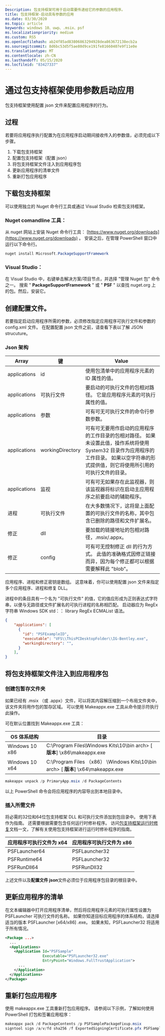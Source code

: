 ```yaml
---
Description: 包支持框架可用于启动需要传递给它的参数的应用程序。
title: 包支持框架-启动具有参数的应用
ms.date: 03/30/2020
ms.topic: article
keywords: windows 10、uwp、.msix、psf
ms.localizationpriority: medium
ms.custom: RS5
ms.openlocfilehash: ab24f85ad83806863294928dea863672138ecb2a
ms.sourcegitcommit: 8d6bc53d5f5ae80d9ce191fe81660407e9f11e0e
ms.translationtype: MT
ms.contentlocale: zh-CN
ms.lasthandoff: 05/15/2020
ms.locfileid: "83427337"
---
```

# <a name="launch-apps-with-parameters-through-package-support-framework"></a>通过包支持框架使用参数启动应用
包支持框架使用配置 json 文件来配置应用程序的行为。

## <a name="proceedure"></a>过程
若要将应用程序执行配置为在应用程序启动期间接收传入的参数值，必须完成以下步骤。 

1. 下载包支持框架
1. 配置包支持框架（配置 json）
1. 将包支持框架文件注入到应用程序包
1. 更新应用程序的清单文件
1. 重新打包应用程序

## <a name="download-the-package-support-framework"></a>下载包支持框架
可以使用独立的 Nuget 命令行工具或通过 Visual Studio 检索包支持框架。

### <a name="nuget-comandline-tool"></a>Nuget comandline 工具：
从 nuget 网站上安装 Nuget 命令行工具： [https://www.nuget.org/downloads](https://www.nuget.org/downloads) 。 安装之后，在管理 PowerShell 窗口中运行以下命令行。

``` powershell
nuget install Microsoft.PackageSupportFramework
```

### <a name="visual-studio"></a>Visual Studio：
在 Visual Studio 中，右键单击解决方案/项目节点，并选择 "管理 Nuget 包" 命令之一。 搜索 " **PackageSupportFramework** " 或 " **PSF** " 以查找 nuget.org 上的包。然后，安装它。


## <a name="create-the-configjson-file"></a>创建配置文件。

若要指定启动应用程序所需的参数，必须修改指定应用程序可执行文件和参数的 config.xml 文件。 在配置配置 json 文件之前，请查看下表以了解 JSON strucuture。

### <a name="json-schema"></a>Json 架构

|Array          | 键               | Value  |
|---------------|-------------------|--------|
| applications  | id                | 使用包清单中的应用程序元素的 ID 属性的值。|
| applications  | 可执行文件        | 要启动的可执行文件的包相对路径。 它是应用程序元素的可执行属性的值。 |
| applications  | 参数         | 可有可无可执行文件的命令行参数参数。 |
| applications  | workingDirectory  | 可有可无要用作启动的应用程序的工作目录的包相对路径。 如果未设置此值，操作系统将使用 System32 目录作为应用程序的工作目录。 如果以空字符串的形式提供值，则它将使用所引用的可执行文件的目录。 |
| applications  | 监视           | 可有可无如果存在此监视器，则该监视器将标识在启动主应用程序之前要启动的辅助程序。 |
| 进程     | 可执行文件        | 在大多数情况下，这将是上面配置的可执行文件的名称，其中包含已删除的路径和文件扩展名。 |
| 修正        | dll               | 要加载的链接地址的包相对路径，.msix/.appx。 |
| 修正        | config            | 可有可无控制修正 dll 的行为方式。 此值的准确格式因修正链接而异，因为每个修正都可以根据需要解释此 "blob"。|

应用程序、进程和修正密钥是数组。 这意味着，你可以使用配置 json 文件来指定多个应用程序、进程和修复 DLL。

进程中的条目具有一个名为 "可执行文件" 的值，它的值应形成为正则表达式字符串，以便与无路径或文件扩展名的可执行进程的名称相匹配。 启动器应为 RegEx 字符串 Windows SDK std：： library RegEx ECMAList 语法。

``` json
{
    "applications": [
      {
        "id": "PSFExampleID",
        "executable": "VFS\\ThisPCDesktopFolder\\IG-Bentley.exe",
        "workingDirectory": "",
      }
    ],
}
```

## <a name="inject-the-package-support-framework-files-to-the-application-package"></a>将包支持框架文件注入到应用程序包

### <a name="create-the-package-staging-folder"></a>创建包暂存文件夹
如果已经有 .msix （或 .appx）文件，可以将其内容解压缩到一个布局文件夹中，该文件夹将用作包的暂存区域。 可以使用 Makeappx.exe 工具从命令提示符执行此操作。

可在默认位置找到 Makeappx.exe 工具：

| OS 体系结构 | 目录                                                   |
|-----------------|-------------------------------------------------------------|
| Windows 10 x86  | C:\Program Files\Windows Kits\10\bin arch> \[ **版本**] \x86\makeappx.exe       |
| Windows 10 x64  | C:\Program Files （x86） \Windows Kits\10\bin arch> \[ **版本**] \x64\makeappx.exe |

```powershell
makeappx unpack /p PrimaryApp.msix /d PackageContents
```

以上 PowerShell 命令会将应用程序的内容导出到本地目录中。

### <a name="inject-required-files"></a>插入所需文件
将必需的32位和64位包支持框架 DLL 和可执行文件添加到包目录中。 使用下表作为指南。 还需要根据需要包含任何运行时修补程序。 访问[包支持框架运行时修复](https://docs.microsoft.com/windows/msix/psf/package-support-framework)文档一文，了解有关使用包支持框架进行运行时修补程序的指南。

| 应用程序可执行文件为 x64 | 应用程序可执行文件为 x86     |
|-------------------------------|-----------------------------------|
| PSFLauncher64             | PSFLauncher32                 |
| PSFRuntime64              | PSFLauncher32                 |
| PSFRunDll64               | PSFRunDll32                   |

上述文件以及**配置文件 json**文件必须位于应用程序包目录的根目录中。


## <a name="update-the-applications-manifest"></a>更新应用程序的清单
在文本编辑器中打开应用程序清单，然后将应用程序元素的可执行属性设置为 PSFLauncher 可执行文件的名称。 如果你知道目标应用程序的体系结构，请选择适当的版本 PSFLauncher [x64/x86] .exe。 如果未知，PSFLauncher32 将适用于所有情况。

```xml
<Package ...>
  ...
  <Applications>
    <Application Id="PSFSample"
                 Executable="PSFLauncher32.exe"
                 EntryPoint="Windows.FullTrustApplication">
      ...
    </Application>
  </Applications>
</Package>
```

## <a name="re-package-the-application"></a>重新打包应用程序

使用 makeappx.exe 工具重新打包应用程序。 请参阅以下示例，了解如何使用 PowerShell 打包和签署应用程序：

``` powershell
makeappx pack /d PackageContents /p PSFSamplePackageFixup.msix
signtool sign /a/v/fd sha256 /f ExportedSigningCertificate.pfx PSFSamplePackageFixup.msix
```
